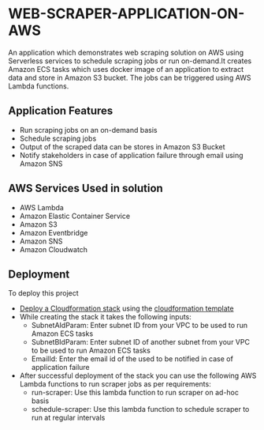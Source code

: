 
# WEB-SCRAPER-APPLICATION-ON-AWS

An application which demonstrates web scraping solution on AWS using Serverless services to schedule scraping jobs or run on-demand.It creates Amazon ECS tasks which 
uses docker image of an application to extract data and store in Amazon S3 bucket. The jobs can be triggered using AWS Lambda functions. 

## Application Features
- Run scraping jobs on an on-demand basis
- Schedule scraping jobs 
- Output of the scraped data can be stores in Amazon S3 Bucket
- Notify stakeholders in case of application failure through email using Amazon SNS

## AWS Services Used in solution
- AWS Lambda
- Amazon Elastic Container Service
- Amazon S3
- Amazon Eventbridge
- Amazon SNS
- Amazon Cloudwatch

## Deployment

To deploy this project 

- [Deploy a Cloudformation stack](https://docs.aws.amazon.com/AWSCloudFormation/latest/UserGuide/stacks.html) using the [cloudformation template](./web-scraper-cf.yaml)
- While creating the stack it takes the following inputs:
    - SubnetAIdParam: Enter subnet ID from your VPC to be used to run Amazon ECS tasks
    - SubnetBIdParam: Enter subnet ID of another subnet from your VPC to be used to run Amazon ECS tasks
    - EmailId: Enter the email id of the used to be notified in case of application failure
- After successful deployment of the stack you can use the following AWS Lambda functions to run scraper jobs as per requirements:
    - run-scraper: Use this lambda function to run scraper on ad-hoc basis
    - schedule-scraper: Use this lambda function to schedule scraper to run at regular intervals
